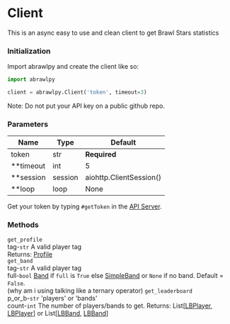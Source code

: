 # Client
This is an async easy to use and clean client to get Brawl Stars statistics

### Initialization
Import abrawlpy and create the client like so:
```py
import abrawlpy

client = abrawlpy.Client('token', timeout=3)
```
Note: Do not put your API key on a public github repo.
### Parameters

| Name | Type | Default |
|------|------|---------|
| token | str | **Required** |
| \*\*timeout | int | 5 |
| \*\*session | session | aiohttp.ClientSession() |
| \*\*loop | loop | None |

Get your token by typing `#getToken` in the [API Server](https://discord.gg/6FtGdX7).


### Methods

`get_profile`<br>
    tag-`str` A valid player tag<br>
    Returns: [Profile](https://github.com/SharpBit/abrawlpy/blob/master/docs/profile.md)<br>
`get_band`<br>
    tag-`str` A valid player tag<br>
    full-`bool` [Band](https://github.com/SharpBit/abrawlpy/blob/master/docs/band.md) if `full` is `True` else [SimpleBand](https://github.com/SharpBit/abrawlpy/blob/master/docs/band.md#simpleband) or `None` if no band. Default = `False`.<br>
    (why am i using talking like a ternary operator)
`get_leaderboard`<br>
    p_or_b-`str` 'players' or 'bands'<br>
    count-`int` The number of players/bands to get.
    Returns: List\[[LBPlayer](), [LBPlayer]()\] or List\[[LBBand](), [LBBand]()\]
